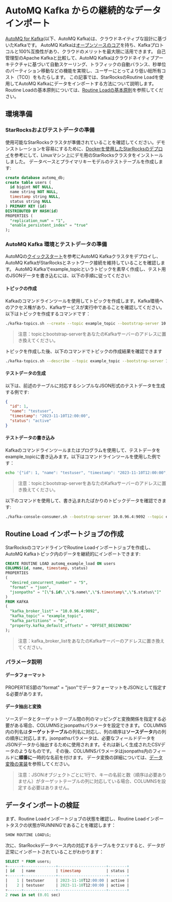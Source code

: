 # AutoMQ Kafka からの継続的なデータインポート

[AutoMQ for Kafka](https://docs.automq.com/zh/docs/automq-s3kafka/YUzOwI7AgiNIgDk1GJAcu6Uanog)(以下、AutoMQ Kafka)は、クラウドネイティブな設計に基づいたKafkaです。
AutoMQ Kafkaは[オープンソースのコア](https://github.com/AutoMQ/automq-for-kafka)を持ち、Kafkaプロトコルと100%互換性があり、クラウドのメリットを最大限に活用できます。
自己管理型のApache Kafkaと比較して、AutoMQ Kafkaはクラウドネイティブアーキテクチャに基づいて自動スケーリング、トラフィックの自動バランス、秒単位のパーティション移動などの機能を実現し、ユーザーにとってより低い総所有コスト（TCO）をもたらします。
この記事では、StarRocksのRoutine Loadを使用してAutoMQ Kafkaにデータをインポートする方法について説明します。Routine Loadの基本原則については、[Routine Loadの基本原則](https://docs.starrocks.io/zh/docs/loading/load_concept/strict_mode/#routine-load)を参照してください。

## 環境準備

### StarRocksおよびテストデータの準備

使用可能なStarRocksクラスタが準備されていることを確認してください。デモンストレーションを容易にするために、[Dockerを使用したStarRocksのデプロイ](../quick_start/deploy_with_docker.md)を参考にして、Linuxマシン上にデモ用のStarRocksクラスタをインストールしました。
データベースとプライマリキーモデルのテストテーブルを作成します:

```sql
create database automq_db;
create table users (
  id bigint NOT NULL,
  name string NOT NULL,
  timestamp string NULL,
  status string NULL
) PRIMARY KEY (id)
DISTRIBUTED BY HASH(id)
PROPERTIES (
  "replication_num" = "1",
  "enable_persistent_index" = "true"
);
```

### AutoMQ Kafka 環境とテストデータの準備

AutoMQの[クイックスタート](https://docs.automq.com/zh/docs/automq-s3kafka/VKpxwOPvciZmjGkHk5hcTz43nde)を参考にAutoMQ Kafkaクラスタをデプロイし、AutoMQ KafkaがStarRocksとネットワーク接続を維持していることを確認します。
AutoMQ Kafkaでexample_topicというトピックを素早く作成し、テスト用のJSONデータを書き込むには、以下の手順に従ってください:

#### **トピックの作成**

Kafkaのコマンドラインツールを使用してトピックを作成します。Kafka環境へのアクセス権があり、Kafkaサービスが実行中であることを確認してください。以下はトピックを作成するコマンドです：

```bash
./kafka-topics.sh --create --topic example_topic --bootstrap-server 10.0.96.4:9092  --partitions 1 --replication-factor 1
```

> 注意：topicとbootstrap-serverをあなたのKafkaサーバーのアドレスに置き換えてください。

トピックを作成した後、以下のコマンドでトピックの作成結果を確認できます

```bash
./kafka-topics.sh --describe --topic example_topic --bootstrap-server 10.0.96.4:9092
```

#### **テストデータの生成**

以下は、前述のテーブルに対応するシンプルなJSON形式のテストデータを生成する例です:

```json
{
  "id": 1,
  "name": "testuser",
  "timestamp": "2023-11-10T12:00:00",
  "status": "active"
}
```

#### **テストデータの書き込み**

Kafkaのコマンドラインツールまたはプログラムを使用して、テストデータをexample_topicに書き込みます。以下はコマンドラインツールを使用した例です：

```bash
echo '{"id": 1, "name": "testuser", "timestamp": "2023-11-10T12:00:00", "status": "active"}' | ./kafka-console-producer.sh --broker-list 10.0.96.4:9092 --topic example_topic
```

> 注意：topicとbootstrap-serverをあなたのKafkaサーバーのアドレスに置き換えてください。

以下のコマンドを使用して、書き込まれたばかりのトピックデータを確認できます:

```bash
./kafka-console-consumer.sh --bootstrap-server 10.0.96.4:9092 --topic example_topic --from-beginning
```

## Routine Load インポートジョブの作成

StarRocksのコマンドラインでRoutine Loadインポートジョブを作成し、AutoMQ Kafkaトピック内のデータを継続的にインポートできます:

```sql
CREATE ROUTINE LOAD automq_example_load ON users
COLUMNS(id, name, timestamp, status)
PROPERTIES
(
  "desired_concurrent_number" = "5",
  "format" = "json",
  "jsonpaths" = "[\"$.id\",\"$.name\",\"$.timestamp\",\"$.status\"]"
)
FROM KAFKA
(
  "kafka_broker_list" = "10.0.96.4:9092",
  "kafka_topic" = "example_topic",
  "kafka_partitions" = "0",
  "property.kafka_default_offsets" = "OFFSET_BEGINNING"
);
```

> 注意：kafka_broker_listをあなたのKafkaサーバーのアドレスに置き換えてください。

### パラメータ説明

#### **データフォーマット**

PROPERTIES節の"format" = "json"でデータフォーマットをJSONとして指定する必要があります。

#### **データ抽出と変換**

ソースデータとターゲットテーブル間の列のマッピングと変換関係を指定する必要がある場合、COLUMNSとjsonpathsパラメータを設定できます。
COLUMNS内の列名は**ターゲットテーブル**の列名に対応し、列の順序は**ソースデータ**内の列の順序に対応します。jsonpathsパラメータは、必要なフィールドデータをJSONデータから抽出するために使用されます。それは新しく生成されたCSVデータのようなものです。
その後、COLUMNSパラメータはjsonpaths内のフィールドに**順番に**一時的な名前を付けます。
データ変換の詳細については、[データ変換の実装](./Etl_in_loading.md)を参照してください。
> 注意：JSONオブジェクトごとに1行で、キーの名前と数（順序は必要ありません）がターゲットテーブルの列に対応している場合、COLUMNSを設定する必要はありません。

## データインポートの検証

まず、Routine Loadインポートジョブの状態を確認し、Routine Loadインポートタスクの状態がRUNNINGであることを確認します：

```sql
SHOW ROUTINE LOAD\G;
```

次に、StarRocksデータベース内の対応するテーブルをクエリすると、データが正常にインポートされていることがわかります：

```sql
SELECT * FROM users;
+------+--------------+---------------------+--------+
| id   | name         | timestamp           | status |
+------+--------------+---------------------+--------+
|    1 | testuser     | 2023-11-10T12:00:00 | active |
|    2 | testuser     | 2023-11-10T12:00:00 | active |
+------+--------------+---------------------+--------+
2 rows in set (0.01 sec)
```
